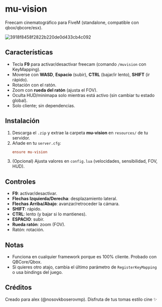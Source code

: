 # mu-vision
Freecam cinematográfico para FiveM (standalone, compatible con qbox/qbcore/esx).


![3918f8458f2822b220de0d433cb4c092](https://github.com/user-attachments/assets/0ed6a043-db07-4be9-b993-f1d471731a7d)


## Características
- Tecla **F9** para activar/desactivar freecam (comando `/muvision` con KeyMapping).
- Moverse con **WASD**, **Espacio** (subir), **CTRL** (bajar/ir lento), **SHIFT** (ir rápido).
- Rotación con el ratón.
- Zoom con **rueda del ratón** (ajusta el FOV).
- Oculta HUD/minimapa solo mientras está activo (sin cambiar tu estado global).
- Solo cliente; sin dependencias.

## Instalación
1. Descarga el `.zip` y extrae la carpeta **mu-vision** en `resources/` de tu servidor.
2. Añade en tu `server.cfg`:
   ```cfg
   ensure mu-vision
   ```
3. (Opcional) Ajusta valores en `config.lua` (velocidades, sensibilidad, FOV, HUD).

## Controles
- **F9**: activar/desactivar.
- **Flechas Izquierda/Derecha**: desplazamiento lateral.
- **Flechas Arriba/Abajo**: avanzar/retroceder la cámara.
- **SHIFT**: rápido.
- **CTRL**: lento (y bajar si lo mantienes).
- **ESPACIO**: subir.
- **Rueda ratón**: zoom (FOV).
- Ratón: rotación.

## Notas
- Funciona en cualquier framework porque es 100% cliente. Probado con QBCore/Qbox.
- Si quieres otro atajo, cambia el último parámetro de `RegisterKeyMapping` o usa bindings del juego.

## Créditos
Creado para alex (@nosovkboserovmp). Disfruta de tus tomas estilo cine ✨
